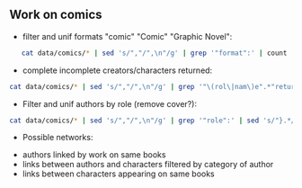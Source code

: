 ## Work on comics

- filter and unif formats "comic" "Comic" "Graphic Novel":

```bash
   cat data/comics/* | sed 's/","/",\n"/g' | grep '"format":' | count
```

- complete incomplete creators/characters returned:

```bash
cat data/comics/* | sed 's/","/",\n"/g' | grep '"\(rol\|nam\)e".*"returned":20'
```

- Filter and unif authors by role (remove cover?):

```bash
cat data/comics/* | sed 's/","/",\n"/g' | grep '"role":' | sed 's/"}.*//' | count
```

- Possible networks:
 * authors linked by work on same books
 * links between authors and characters filtered by category of author
 * links between characters appearing on same books

